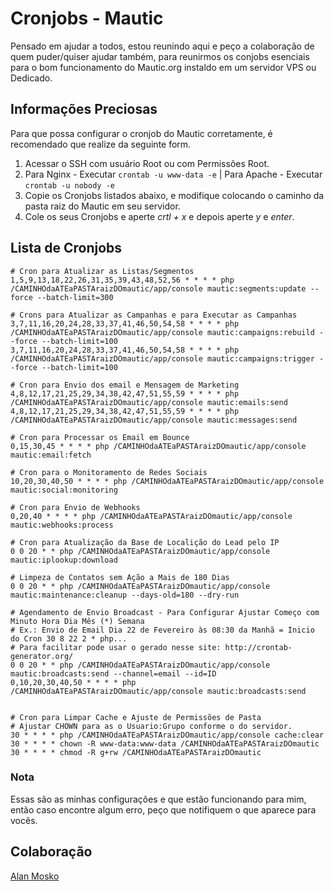 # Cronjobs - Mautic

Pensado em ajudar a todos, estou reunindo aqui e peço a colaboração de quem puder/quiser ajudar também, para reunirmos os conjobs esenciais para o bom funcionamento do Mautic.org instaldo em um servidor VPS ou Dedicado.

## Informações Preciosas

Para que possa configurar o cronjob do Mautic corretamente, é recomendado que realize da seguinte form.

1. Acessar o SSH com usuário Root ou com Permissões Root.
2. Para Nginx - Executar ```crontab -u www-data -e``` | Para Apache - Executar ```crontab -u nobody -e```
3. Copie os Cronjobs listados abaixo, e modifique colocando o caminho da pasta raiz do Mautic em seu servidor.
4. Cole os seus Cronjobs e aperte *crtl + x* e depois aperte *y* e *enter*.

## Lista de Cronjobs
```
# Cron para Atualizar as Listas/Segmentos
1,5,9,13,18,22,26,31,35,39,43,48,52,56 * * * * php /CAMINHOdaATEaPASTAraizDOmautic/app/console mautic:segments:update --force --batch-limit=300

# Crons para Atualizar as Campanhas e para Executar as Campanhas
3,7,11,16,20,24,28,33,37,41,46,50,54,58 * * * * php /CAMINHOdaATEaPASTAraizDOmautic/app/console mautic:campaigns:rebuild --force --batch-limit=100
3,7,11,16,20,24,28,33,37,41,46,50,54,58 * * * * php /CAMINHOdaATEaPASTAraizDOmautic/app/console mautic:campaigns:trigger --force --batch-limit=100

# Cron para Envio dos email e Mensagem de Marketing
4,8,12,17,21,25,29,34,38,42,47,51,55,59 * * * * php /CAMINHOdaATEaPASTAraizDOmautic/app/console mautic:emails:send
4,8,12,17,21,25,29,34,38,42,47,51,55,59 * * * * php /CAMINHOdaATEaPASTAraizDOmautic/app/console mautic:messages:send

# Cron para Processar os Email em Bounce
0,15,30,45 * * * * php /CAMINHOdaATEaPASTAraizDOmautic/app/console mautic:email:fetch

# Cron para o Monitoramento de Redes Sociais
10,20,30,40,50 * * * * php /CAMINHOdaATEaPASTAraizDOmautic/app/console mautic:social:monitoring

# Cron para Envio de Webhooks
0,20,40 * * * * php /CAMINHOdaATEaPASTAraizDOmautic/app/console mautic:webhooks:process

# Cron para Atualização da Base de Localição do Lead pelo IP
0 0 20 * * php /CAMINHOdaATEaPASTAraizDOmautic/app/console mautic:iplookup:download

# Limpeza de Contatos sem Ação a Mais de 180 Dias
0 0 20 * * php /CAMINHOdaATEaPASTAraizDOmautic/app/console mautic:maintenance:cleanup --days-old=180 --dry-run

# Agendamento de Envio Broadcast - Para Configurar Ajustar Começo com Minuto Hora Dia Mês (*) Semana
# Ex.: Envio de Email Dia 22 de Fevereiro às 08:30 da Manhã = Inicio do Cron 30 8 22 2 * php...
# Para facilitar pode usar o gerado nesse site: http://crontab-generator.org/
0 0 20 * * php /CAMINHOdaATEaPASTAraizDOmautic/app/console mautic:broadcasts:send --channel=email --id=ID
0,10,20,30,40,50 * * * * php /CAMINHOdaATEaPASTAraizDOmautic/app/console mautic:broadcasts:send


# Cron para Limpar Cache e Ajuste de Permissões de Pasta
# Ajustar CHOWN para as o Usuario:Grupo conforme o do servidor.
30 * * * * php /CAMINHOdaATEaPASTAraizDOmautic/app/console cache:clear
30 * * * * chown -R www-data:www-data /CAMINHOdaATEaPASTAraizDOmautic
30 * * * * chmod -R g+rw /CAMINHOdaATEaPASTAraizDOmautic
```

### Nota

Essas são as minhas configurações e que estão funcionando para mim, então caso encontre algum erro, peço que notifiquem o que aparece para vocês.

## Colaboração

[Alan Mosko](http://fb.com/AlanWebD)
